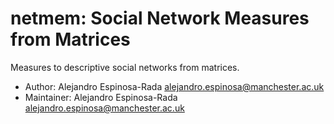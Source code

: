 # netmem: Social Network Measures from Matrices

Measures to descriptive social networks from matrices. 

* Author:  Alejandro Espinosa-Rada <alejandro.espinosa@manchester.ac.uk>
* Maintainer:  Alejandro Espinosa-Rada <alejandro.espinosa@manchester.ac.uk>
